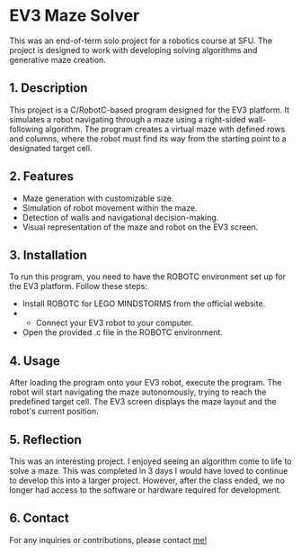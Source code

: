# EV3 Maze Solver

This was an end-of-term solo project for a robotics course at SFU. The project is designed to work with developing solving algorithms and generative maze creation.

## 1. Description

This project is a C/RobotC-based program designed for the EV3 platform. It simulates a robot navigating through a maze using a right-sided wall-following algorithm. The program creates a virtual maze with defined rows and columns, where the robot must find its way from the starting point to a designated target cell.

## 2. Features

- Maze generation with customizable size.
- Simulation of robot movement within the maze.
- Detection of walls and navigational decision-making.
- Visual representation of the maze and robot on the EV3 screen.

## 3. Installation

To run this program, you need to have the ROBOTC environment set up for the EV3 platform. Follow these steps:

- Install ROBOTC for LEGO MINDSTORMS from the official website.
- - Connect your EV3 robot to your computer.
- Open the provided .c file in the ROBOTC environment.

## 4. Usage

After loading the program onto your EV3 robot, execute the program. The robot will start navigating the maze autonomously, trying to reach the predefined target cell. The EV3 screen displays the maze layout and the robot's current position.

## 5. Reflection

This was an interesting project. I enjoyed seeing an algorithm come to life to solve a maze. This was completed in 3 days I would have loved to continue to develop this into a larger project. However, after the class ended, we no longer had access to the software or hardware required for development.

## 6. Contact

For any inquiries or contributions, please contact [me!](mailto:mjwanless@gmail.com)
